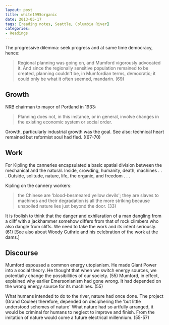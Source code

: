 ```yaml
---
layout: post
title: white1995organic
date: 2013-05-17
tags: [reading notes, Seattle, Columbia River]
categories:
- Readings
---
```


The progressive dilemma: seek progress and at same time democracy, hence:

> Regional planning was going on, and Mumford vigorously advocated it. And since the regionally sensitive population remained to be created, planning couldn't be, in Mumfordian terms, democratic; it could only be what it often seemed, mandarin. (69)


## Growth

NRB chairman to mayor of Portland in 1933:

> Planning does not, in this instance, or in general, involve changes in the existing economic system or social order.

Growth, particularly industrial growth was the goal. See also: technical heart remained but reformist soul had fled. ((67-70)

## Work

For Kipling the canneries encapsulated a basic spatial division between the mechanical and the natural. Inside, crowding, humanity, death, machines  . . . Outside, solitude, nature, life, the organic, and freedom . . .

Kipling on the cannery workers:

> the Chinese are 'blood-besmeared yellow devils'; they are slaves to machines and their degradation is all the more striking because unspoiled nature lies just beyond the door. (33)

It is foolish to think that the danger and exhilaration of a man dangling from a cliff with a jackhammer somehow differs from that of rock climbers who also dangle from cliffs. We need to take the work and its intent seriously. (61) [See also about Woody Guthrie and his celebration of the work at the dams.]

## Discourse

Mumford espoused a common energy utopianism. He made Giant Power into a social theory. He thought that when we switch energy sources, we potentially change the possibilities of our society. (55) Mumford, in effect, explained why earlier Emersonianism had gone wrong. It had depended on the wrong energy source for its machines. (55)

What humans intended to do to the river, nature had once done. The project (Grand Coulee) therefore, depended on deciphering the 'but little understood schemes of nature' What nature had so artfully arranged, it would be criminal for humans to neglect to improve and finish. From the imitation of nature would come a future electrical millennium. (55-57)
